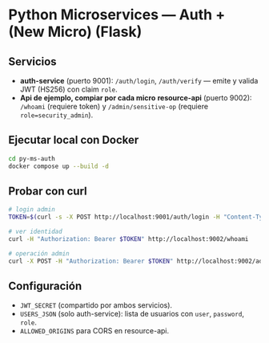 # Python Microservices — Auth + (New Micro) (Flask)

## Servicios
- **auth-service** (puerto 9001): `/auth/login`, `/auth/verify` — emite y valida JWT (HS256) con claim `role`.
- **Api de ejemplo, compiar por cada micro** **resource-api** (puerto 9002): `/whoami` (requiere token) y `/admin/sensitive-op` (requiere `role=security_admin`).

## Ejecutar local con Docker
```bash
cd py-ms-auth
docker compose up --build -d
```

## Probar con curl
```bash
# login admin
TOKEN=$(curl -s -X POST http://localhost:9001/auth/login -H "Content-Type: application/json" -d '{"user":"admin","password":"Admin#123"}' | jq -r .access_token)

# ver identidad
curl -H "Authorization: Bearer $TOKEN" http://localhost:9002/whoami

# operación admin
curl -X POST -H "Authorization: Bearer $TOKEN" http://localhost:9002/admin/sensitive-op
```

## Configuración
- `JWT_SECRET` (compartido por ambos servicios).
- `USERS_JSON` (solo auth-service): lista de usuarios con `user`, `password`, `role`.
- `ALLOWED_ORIGINS` para CORS en resource-api.

